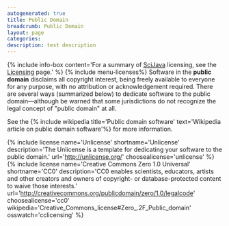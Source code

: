 ```yaml
---
autogenerated: true
title: Public Domain
breadcrumb: Public Domain
layout: page
categories: 
description: test description
---
```


{% include info-box content='For a summary of [SciJava](SciJava) licensing, see the [Licensing](Licensing) page.' %} {% include menu-licenses%}
Software in the **public domain** disclaims all copyright interest, being freely available to everyone for any purpose, with no attribution or acknowledgement required. There are several ways (summarized below) to dedicate software to the public domain—although be warned that some jurisdictions do not recognize the legal concept of "public domain" at all.

See the {% include wikipedia title='Public domain software' text='Wikipedia article on public domain software'%} for more information.

{% include license name='Unlicense' shortname='Unlicense' description='The Unlicense is a template for dedicating your software to the public domain.' url='http://unlicense.org/' choosealicense='unlicense' %} {% include license name='Creative Commons Zero 1.0 Universal' shortname='CC0' description='CC0 enables scientists, educators, artists and other creators and owners of copyright- or database-protected content to waive those interests.' url='http://creativecommons.org/publicdomain/zero/1.0/legalcode' choosealicense='cc0' wikipedia='Creative\_Commons\_license\#Zero\_.2F\_Public\_domain' osswatch='cclicensing' %}
